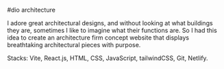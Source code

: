 #dio architecture

I adore great architectural designs, and without looking at what buildings they are, sometimes I like to imagine what their functions are. So I had this idea to create an architecture firm concept website that displays breathtaking architectural pieces with purpose.

Stacks: Vite, React.js, HTML, CSS, JavaScript, tailwindCSS, Git, Netlify.
